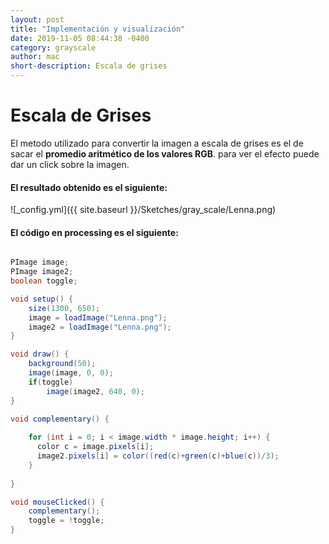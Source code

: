 ```yaml
---
layout: post
title: "Implementación y visualización"
date: 2019-11-05 08:44:38 -0400
category: grayscale
author: mac
short-description: Escala de grises
---
```


# Escala de Grises
El metodo utilizado para convertir la imagen a escala de grises es el de sacar el 
**promedio aritmético de los valores RGB**. para ver el efecto puede dar un click
sobre la imagen.


#### El resultado obtenido es el siguiente: 


![_config.yml]({{ site.baseurl }}/Sketches/gray_scale/Lenna.png)

<script src="../p5.js"></script>
<script src="../Sketches/gray_scale/grayscale.js"></script>



#### El código en processing es el siguiente:


```java

PImage image;
PImage image2;
boolean toggle;

void setup() {
    size(1300, 650);
    image = loadImage("Lenna.png");
    image2 = loadImage("Lenna.png");
}

void draw() {
    background(50);
    image(image, 0, 0);  
    if(toggle)
        image(image2, 640, 0);
}

void complementary() {
  
    for (int i = 0; i < image.width * image.height; i++) {
      color c = image.pixels[i];
      image2.pixels[i] = color((red(c)+green(c)+blue(c))/3);
    }
  
}

void mouseClicked() {
    complementary();
    toggle = !toggle;
}
```




